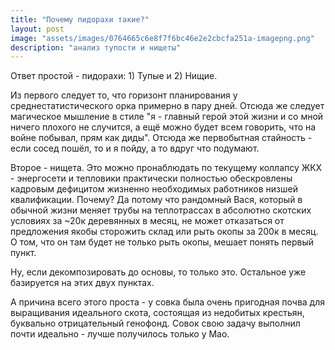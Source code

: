 ```yaml
---
title: "Почему пидорахи такие?"
layout: post
image: "assets/images/0764665c6e8f7f6bc46e2e2cbcfa251a-imagepng.png"
description: "анализ тупости и нищеты"
---
```


<p>Ответ простой - пидорахи: 1) Тупые и 2) Нищие.</p>

<p>Из первого следует то, что горизонт планирования у среднестатистического орка примерно в пару дней. Отсюда же следует магическое мышление в стиле "я - главный герой этой жизни и со мной ничего плохого не случится, а ещё можно будет всем говорить, что на войне побывал, прям как диды". Отсюда же первобытная стайность - если сосед пошёл, то и я пойду, а то вдруг что подумают.</p>

<p>Второе - нищета. Это можно пронаблюдать по текущему коллапсу ЖКХ - энергосети и тепловики практически полностью обескровлены кадровым дефицитом жизненно необходимых работников низшей квалификации. Почему? Да потому что рандомный Вася, который в обычной жизни меняет трубы на теплотрассах в абсолютно скотских условиях за ~20к деревянных в месяц, не может отказаться от предложения якобы сторожить склад или рыть окопы за 200к в месяц. О том, что он там будет не только рыть окопы, мешает понять первый пункт.</p>

<p>Ну, если декомпозировать до основы, то только это. Остальное уже базируется на этих двух пунктах.</p>

<p>А причина всего этого проста - у совка была очень пригодная почва для выращивания идеального скота, состоящая из недобитых крестьян, буквально отрицательный генофонд. Совок свою задачу выполнил почти идеально - лучше получилось только у Мао.</p>